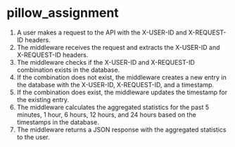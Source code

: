 # pillow_assignment
1. A user makes a request to the API with the X-USER-ID and X-REQUEST-ID headers.
2. The middleware receives the request and extracts the X-USER-ID and X-REQUEST-ID headers.
3. The middleware checks if the X-USER-ID and X-REQUEST-ID combination exists in the database.
4. If the combination does not exist, the middleware creates a new entry in the database with the X-USER-ID, X-REQUEST-ID, and a timestamp.
5. If the combination does exist, the middleware updates the timestamp for the existing entry.
6. The middleware calculates the aggregated statistics for the past 5 minutes, 1 hour, 6 hours, 12 hours, and 24 hours based on the timestamps in the database.
7. The middleware returns a JSON response with the aggregated statistics to the user.
